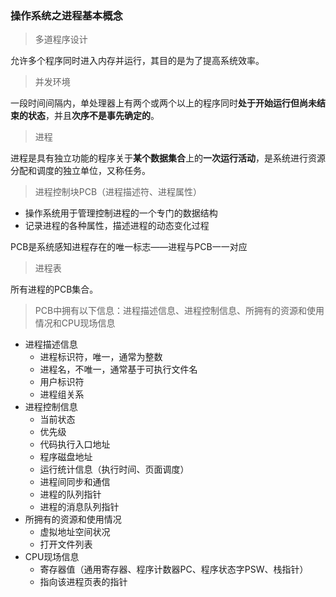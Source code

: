 ### 操作系统之进程基本概念

> 多道程序设计

允许多个程序同时进入内存并运行，其目的是为了提高系统效率。

> 并发环境

一段时间间隔内，单处理器上有两个或两个以上的程序同时**处于开始运行但尚未结束的状态**，并且**次序不是事先确定的**。

> 进程

进程是具有独立功能的程序关于**某个数据集合**上的**一次运行活动**，是系统进行资源分配和调度的独立单位，又称任务。

> 进程控制块PCB（进程描述符、进程属性）

- 操作系统用于管理控制进程的一个专门的数据结构
- 记录进程的各种属性，描述进程的动态变化过程

PCB是系统感知进程存在的唯一标志——进程与PCB一一对应

> 进程表

所有进程的PCB集合。

>  PCB中拥有以下信息：进程描述信息、进程控制信息、所拥有的资源和使用情况和CPU现场信息

- 进程描述信息
  - 进程标识符，唯一，通常为整数
  - 进程名，不唯一，通常基于可执行文件名
  - 用户标识符
  - 进程组关系
- 进程控制信息
  - 当前状态
  - 优先级
  - 代码执行入口地址
  - 程序磁盘地址
  - 运行统计信息（执行时间、页面调度）
  - 进程间同步和通信
  - 进程的队列指针
  - 进程的消息队列指针
- 所拥有的资源和使用情况
  - 虚拟地址空间状况
  - 打开文件列表
- CPU现场信息
  - 寄存器值（通用寄存器、程序计数器PC、程序状态字PSW、栈指针）
  - 指向该进程页表的指针